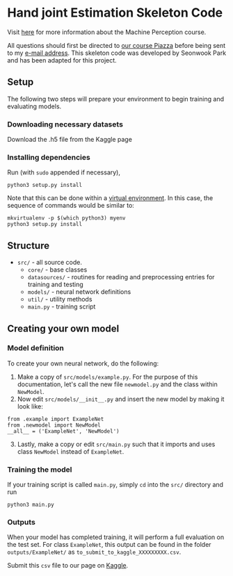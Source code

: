 # Hand joint Estimation Skeleton Code
Visit [here](https://ait.ethz.ch/teaching/courses/2018-SS-Machine-Perception/) for more information about the Machine Perception course.

All questions should first be directed to [our course Piazza](https://piazza.com/class/jdbpmonr7fa26b) before being sent to my [e-mail address](mailto:adrian.spurr@inf.ethz.ch). This skeleton code was developed by Seonwook Park and has been adapted for this project.

## Setup

The following two steps will prepare your environment to begin training and evaluating models.

### Downloading necessary datasets

Download the .h5 file from the Kaggle page

### Installing dependencies

Run (with `sudo` appended if necessary),
```
python3 setup.py install
```

Note that this can be done within a [virtual environment](https://docs.python.org/3/tutorial/venv.html). In this case, the sequence of commands would be similar to:
```
mkvirtualenv -p $(which python3) myenv
python3 setup.py install
```

## Structure
* `src/` - all source code.
    * `core/` - base classes
    * `datasources/` - routines for reading and preprocessing entries for training and testing
    * `models/` - neural network definitions
    * `util/` - utility methods
    * `main.py` - training script

## Creating your own model
### Model definition
To create your own neural network, do the following:
1. Make a copy of `src/models/example.py`. For the purpose of this documentation, let's call the new file `newmodel.py` and the class within `NewModel`.
2. Now edit `src/models/__init__.py` and insert the new model by making it look like:
```
from .example import ExampleNet
from .newmodel import NewModel
__all__ = ('ExampleNet', 'NewModel')
```
3. Lastly, make a copy or edit `src/main.py` such that it imports and uses class `NewModel` instead of `ExampleNet`.

### Training the model
If your training script is called `main.py`, simply `cd` into the `src/` directory and run
```
python3 main.py
```

### Outputs
When your model has completed training, it will perform a full evaluation on the test set. For class `ExampleNet`, this output can be found in the folder `outputs/ExampleNet/` as `to_submit_to_kaggle_XXXXXXXXX.csv`.

Submit this `csv` file to our page on [Kaggle](https://www.kaggle.com/c/mp18-hand-joint-recognition/submissions).
